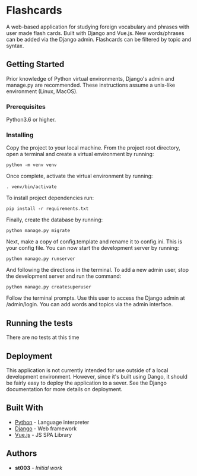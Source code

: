 # Flashcards

A web-based application for studying foreign vocabulary and phrases with user made flash cards. Built with Django and Vue.js. New words/phrases can be added via the Django admin. Flashcards can be filtered by topic and syntax.

## Getting Started

Prior knowledge of Python virtual environments, Django's admin and manage.py are recommended. These instructions assume a unix-like environment (Linux, MacOS).

### Prerequisites

Python3.6 or higher.

### Installing

Copy the project to your local machine. From the project root directory, open a terminal and create a virtual environment by running:

```
python -m venv venv
```

Once complete, activate the virtual environment by running:

```
. venv/bin/activate
```

To install project dependencies run:

```
pip install -r requirements.txt
```

Finally, create the database by running:

```
python manage.py migrate
```

Next, make a copy of config.template and rename it to config.ini. This is your config file. You can now start the development server by running:

```
python manage.py runserver
```

And following the directions in the terminal. To add a new admin user, stop the development server and run the command:

```
python manage.py createsuperuser
```

Follow the terminal prompts. Use this user to access the Django admin at /admin/login. You can add words and topics via the admin interface.

## Running the tests

There are no tests at this time

## Deployment

This application is not currently intended for use outside of a local development environment. However, since it's built using Dango, it should be fairly easy to deploy the application to a sever. See the Django documentation for more details on deployment.

## Built With

* [Python](https://www.python.org/) - Language interpreter
* [Django](https://www.djangoproject.com/) - Web framework
* [Vue.js](https://vuejs.org/) - JS SPA Library

## Authors

* **st003** - *Initial work*
